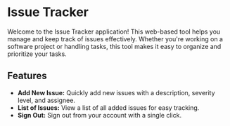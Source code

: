 # Issue Tracker

Welcome to the Issue Tracker application! This web-based tool helps you manage and keep track of issues effectively. Whether you're working on a software project or handling tasks, this tool makes it easy to organize and prioritize your tasks.

## Features

- **Add New Issue:** Quickly add new issues with a description, severity level, and assignee.
- **List of Issues:** View a list of all added issues for easy tracking.
- **Sign Out:** Sign out from your account with a single click.
